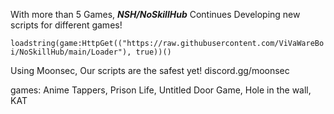With more than 5 Games, ***NSH/NoSkillHub*** Continues Developing new scripts for different games!

```loadstring(game:HttpGet(("https://raw.githubusercontent.com/ViVaWareBoi/NoSkillHub/main/Loader"), true))()```

Using Moonsec, Our scripts are the safest yet!
discord.gg/moonsec

games:
Anime Tappers,
Prison Life,
Untitled Door Game,
Hole in the wall,
KAT
